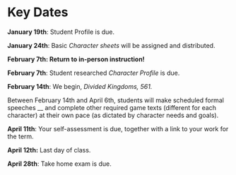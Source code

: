 # Key Dates

**January 19th**: Student Profile is due.

**January 24th**: Basic _Character sheets_ will be assigned and distributed.

**February 7th: Return to in-person instruction!**

**February 7th**: Student researched _Character Profile_ is due.

**February 14th**: We begin, _Divided Kingdoms, 561._&#x20;

Between February 14th and April 6th, students will make scheduled formal speeches __ and complete other required game texts (different for each character) at their own pace (as dictated by character needs and goals). &#x20;

**April 11th**: Your self-assessment is due, together with a link to your work for the term.&#x20;

**April 12th:** Last day of class.&#x20;

**April 28th**: Take home exam is due.




